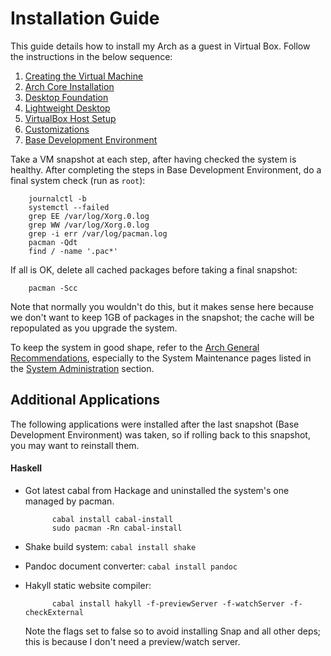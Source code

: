 Installation Guide
==================

This guide details how to install my Arch as a guest in Virtual Box.
Follow the instructions in the below sequence:
 
  1. [Creating the Virtual Machine](create-vm.html "Creating the Virtual Machine")
  2. [Arch Core Installation](installation.html "Arch Core Installation") 
  3. [Desktop Foundation](desktop-foundation.html "Desktop Foundation")
  4. [Lightweight Desktop](lightweight-desktop.html "Lightweight Desktop")
  5. [VirtualBox Host Setup](vbox-host.html "VirtualBox Host Setup")
  6. [Customizations](customizations.html "Customizations")
  7. [Base Development Environment](base-dev-env.html "Base Development Environment") 

Take a VM snapshot at each step, after having checked the system is healthy.
After completing the steps in Base Development Environment, do a final system check
(run as `root`):
        
        journalctl -b
        systemctl --failed
        grep EE /var/log/Xorg.0.log
        grep WW /var/log/Xorg.0.log
        grep -i err /var/log/pacman.log
        pacman -Qdt
        find / -name '.pac*'

If all is OK, delete all cached packages before taking a final snapshot: 

        pacman -Scc

Note that normally you wouldn't do this, but it makes sense here because we don't want
to keep 1GB of packages in the snapshot; the cache will be repopulated as you upgrade
the system.

To keep the system in good shape, refer to the [Arch General Recommendations][arch-gen-rec],
especially to the System Maintenance pages listed in the [System Administration][arch-sys-adm]
section.


Additional Applications
-----------------------
The following applications were installed after the last snapshot (Base Development 
Environment) was taken, so if rolling back to this snapshot, you may want to reinstall
them.

#### Haskell
* Got latest cabal from Hackage and uninstalled the system's one managed by pacman.

            cabal install cabal-install
            sudo pacman -Rn cabal-install

* Shake build system: `cabal install shake`
* Pandoc document converter: `cabal install pandoc`
* Hakyll static website compiler:

            cabal install hakyll -f-previewServer -f-watchServer -f-checkExternal

  Note the flags set to false so to avoid installing Snap and all other deps; 
  this is because I don't need a preview/watch server.




[arch-gen-rec]: https://wiki.archlinux.org/index.php/General_Recommendations
                "Arch General Recommendations"

[arch-sys-adm]: https://wiki.archlinux.org/index.php/General_Recommendations#System_administration
                "Arch System Administration"
